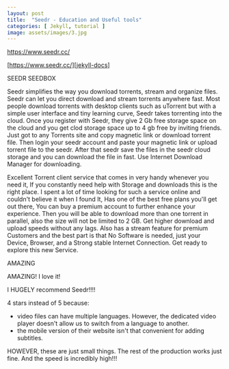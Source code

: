 ```yaml
---
layout: post
title:  "Seedr - Education and Useful tools"
categories: [ Jekyll, tutorial ]
image: assets/images/3.jpg
---
```

https://www.seedr.cc/

[https://www.seedr.cc/][jekyll-docs] 

[jekyll-docs]: https://www.seedr.cc/

SEEDR SEEDBOX

Seedr simplifies the way you download torrents, stream and organize files. Seedr can let you direct download and stream torrents anywhere fast. Most people download torrents with desktop clients such as uTorrent but with a simple user interface and tiny learning curve, Seedr takes torrenting into the cloud. Once you register with Seedr, they give 2 Gb free storage space on the cloud and you get clod storage space up to 4 gb free by inviting friends. Just got to any Torrents site and copy magnetic link or download torrent file. Then login your seedr account and paste your magnetic link or upload torrent file to the seedr. After that seedr save the files in the seedr cloud storage and you can download the file in fast. Use Internet Download Manager for downloading.




Excellent Torrent client service that comes in very handy whenever you need it, If you constantly need help with Storage and downloads this is the right place. I spent a lot of time looking for such a service online and couldn't believe it when I found It, Has one of the best free plans you'll get out there, You can buy a premium account to further enhance your experience. Then you will be able to download more than one torrent in parallel, also the size will not be limited to 2 GB. Get higher download and upload speeds without any lags. Also has a stream feature for premium Customers and the best part is that No Software is needed, just your Device, Browser, and a Strong stable Internet Connection. Get ready to explore this new Service.

AMAZING

AMAZING! I love it!

I HUGELY recommend Seedr!!!!

4 stars instead of 5 because:
- video files can have multiple languages. However, the dedicated video player doesn't allow us to switch from a language to another.
- the mobile version of their website isn't that convenient for adding subtitles.

HOWEVER, these are just small things. The rest of the production works just fine. And the speed is incredibly high!!!